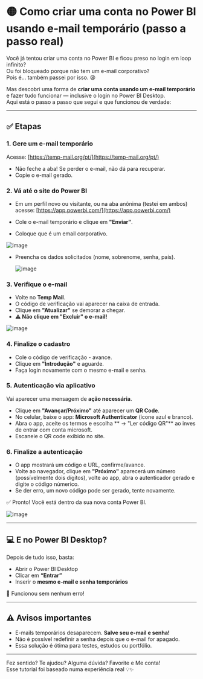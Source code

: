 # 🟡 Como criar uma conta no Power BI usando e-mail temporário (passo a passo real)

Você já tentou criar uma conta no Power BI e ficou preso no login em loop infinito?\
Ou foi bloqueado porque não tem um e-mail corporativo?\
Pois é... também passei por isso. 😩

Mas descobri uma forma de **criar uma conta usando um e-mail temporário** e fazer tudo funcionar — inclusive o login no Power BI Desktop.\
Aqui está o passo a passo que segui e que funcionou de verdade:

---

## ✅ Etapas

### 1. Gere um e-mail temporário

Acesse: [https://temp-mail.org/pt/](https://temp-mail.org/pt/)

- Não feche a aba! Se perder o e-mail, não dá para recuperar.
- Copie o e-mail gerado.

### 2. Vá até o site do Power BI

- Em um perfil novo ou visitante, ou na aba anônima (testei em ambos) acesse:
[https://app.powerbi.com/](https://app.powerbi.com/)

- Cole o e-mail temporário e clique em **"Enviar"**.
- Coloque que é um email corporativo.

![image](https://github.com/user-attachments/assets/d4e90c0d-3d88-4bb1-ab6e-a10b24e0e400)

- Preencha os dados solicitados (nome, sobrenome, senha, país).

  ![image](https://github.com/user-attachments/assets/c5340f99-feb6-46a8-998c-19565e3c4ad3)


### 3. Verifique o e-mail

- Volte no **Temp Mail**.
- O código de verificação vai aparecer na caixa de entrada.
- Clique em **"Atualizar"** se demorar a chegar.
- **⚠️ Não clique em "Excluir" o e-mail!**

![image](https://github.com/user-attachments/assets/2585e833-1baa-4f3c-a51d-a94cd95eb824)


### 4. Finalize o cadastro

- Cole o código de verificação - avance.
- Clique em **"Introdução"** e aguarde.
- Faça login novamente com o mesmo e-mail e senha.

### 5. Autenticação via aplicativo

Vai aparecer uma mensagem de **ação necessária**.

- Clique em **"Avançar/Próximo"** até aparecer um **QR Code**.
- No celular, baixe o app: **Microsoft Authenticator** (ícone azul e branco).
- Abra o app, aceite os termos e escolha \*\* → "Ler código QR"\*\* ao inves de entrar com conta microsoft.
- Escaneie o QR code exibido no site.

### 6. Finalize a autenticação

- O app mostrará um código e URL, confirme/avance.
- Volte ao navegador, clique em **"Próximo"** aparecerá um número (possívelmente dois dígitos), volte ao app, abra o autenticador gerado e digite o código númerico.
- Se der erro, um novo código pode ser gerado, tente novamente.

✅ Pronto! Você está dentro da sua nova conta Power BI.


![image](https://github.com/user-attachments/assets/01bc3ac4-ec72-46ca-be6c-061324971280)


---

## 💻 E no Power BI Desktop?

Depois de tudo isso, basta:

- Abrir o Power BI Desktop
- Clicar em **“Entrar”**
- Inserir o **mesmo e-mail e senha temporários**

🎉 Funcionou sem nenhum erro!

---

## ⚠️ Avisos importantes

- E-mails temporários desaparecem. **Salve seu e-mail e senha!**
- Não é possível redefinir a senha depois que o e-mail for apagado.
- Essa solução é ótima para testes, estudos ou portfólio.

---

Fez sentido? Te ajudou? Alguma dúvida? Favorite e Me conta!\
Esse tutorial foi baseado numa experiência real 💡✨

